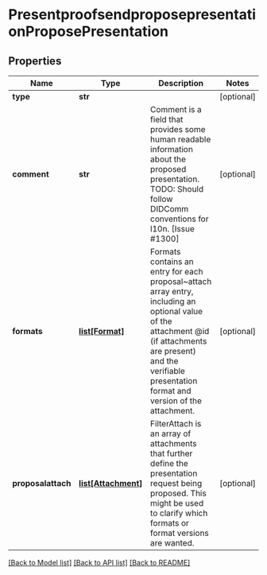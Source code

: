 # PresentproofsendproposepresentationProposePresentation

## Properties
Name | Type | Description | Notes
------------ | ------------- | ------------- | -------------
**type** | **str** |  | [optional] 
**comment** | **str** | Comment is a field that provides some human readable information about the proposed presentation. TODO: Should follow DIDComm conventions for l10n. [Issue #1300] | [optional] 
**formats** | [**list[Format]**](Format.md) | Formats contains an entry for each proposal~attach array entry, including an optional value of the attachment @id (if attachments are present) and the verifiable presentation format and version of the attachment. | [optional] 
**proposalattach** | [**list[Attachment]**](Attachment.md) | FilterAttach is an array of attachments that further define the presentation request being proposed. This might be used to clarify which formats or format versions are wanted. | [optional] 

[[Back to Model list]](../README.md#documentation-for-models) [[Back to API list]](../README.md#documentation-for-api-endpoints) [[Back to README]](../README.md)



